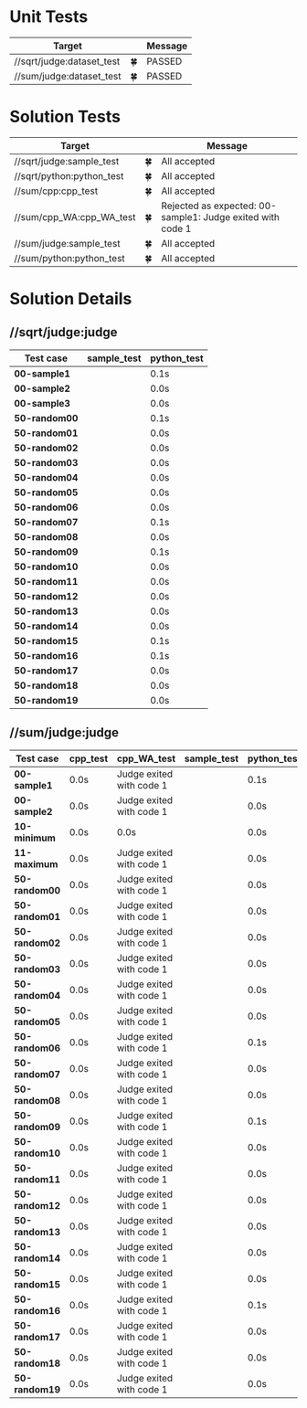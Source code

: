 # Unit Tests

| Target | | Message |
| --- | --- | --- |
| //sqrt/judge:dataset_test | 🍀 | PASSED |
| //sum/judge:dataset_test | 🍀 | PASSED |
# Solution Tests

| Target | | Message |
| --- | --- | --- |
| //sqrt/judge:sample_test | 🍀 | All accepted |
| //sqrt/python:python_test | 🍀 | All accepted |
| //sum/cpp:cpp_test | 🍀 | All accepted |
| //sum/cpp_WA:cpp_WA_test | 🍀 | Rejected as expected: 00-sample1: Judge exited with code 1 |
| //sum/judge:sample_test | 🍀 | All accepted |
| //sum/python:python_test | 🍀 | All accepted |
# Solution Details

## //sqrt/judge:judge

| Test case | sample_test | python_test |
| --- | --- | --- |
| **00-sample1** |  | 0.1s |
| **00-sample2** |  | 0.0s |
| **00-sample3** |  | 0.0s |
| **50-random00** |  | 0.1s |
| **50-random01** |  | 0.0s |
| **50-random02** |  | 0.0s |
| **50-random03** |  | 0.0s |
| **50-random04** |  | 0.0s |
| **50-random05** |  | 0.0s |
| **50-random06** |  | 0.0s |
| **50-random07** |  | 0.1s |
| **50-random08** |  | 0.0s |
| **50-random09** |  | 0.1s |
| **50-random10** |  | 0.0s |
| **50-random11** |  | 0.0s |
| **50-random12** |  | 0.0s |
| **50-random13** |  | 0.0s |
| **50-random14** |  | 0.0s |
| **50-random15** |  | 0.1s |
| **50-random16** |  | 0.1s |
| **50-random17** |  | 0.0s |
| **50-random18** |  | 0.0s |
| **50-random19** |  | 0.0s |
## //sum/judge:judge

| Test case | cpp_test | cpp_WA_test | sample_test | python_test |
| --- | --- | --- | --- | --- |
| **00-sample1** | 0.0s | Judge exited with code 1 |  | 0.1s |
| **00-sample2** | 0.0s | Judge exited with code 1 |  | 0.0s |
| **10-minimum** | 0.0s | 0.0s |  | 0.0s |
| **11-maximum** | 0.0s | Judge exited with code 1 |  | 0.0s |
| **50-random00** | 0.0s | Judge exited with code 1 |  | 0.0s |
| **50-random01** | 0.0s | Judge exited with code 1 |  | 0.0s |
| **50-random02** | 0.0s | Judge exited with code 1 |  | 0.0s |
| **50-random03** | 0.0s | Judge exited with code 1 |  | 0.0s |
| **50-random04** | 0.0s | Judge exited with code 1 |  | 0.0s |
| **50-random05** | 0.0s | Judge exited with code 1 |  | 0.0s |
| **50-random06** | 0.0s | Judge exited with code 1 |  | 0.1s |
| **50-random07** | 0.0s | Judge exited with code 1 |  | 0.0s |
| **50-random08** | 0.0s | Judge exited with code 1 |  | 0.0s |
| **50-random09** | 0.0s | Judge exited with code 1 |  | 0.1s |
| **50-random10** | 0.0s | Judge exited with code 1 |  | 0.0s |
| **50-random11** | 0.0s | Judge exited with code 1 |  | 0.0s |
| **50-random12** | 0.0s | Judge exited with code 1 |  | 0.0s |
| **50-random13** | 0.0s | Judge exited with code 1 |  | 0.0s |
| **50-random14** | 0.0s | Judge exited with code 1 |  | 0.0s |
| **50-random15** | 0.0s | Judge exited with code 1 |  | 0.0s |
| **50-random16** | 0.0s | Judge exited with code 1 |  | 0.1s |
| **50-random17** | 0.0s | Judge exited with code 1 |  | 0.0s |
| **50-random18** | 0.0s | Judge exited with code 1 |  | 0.0s |
| **50-random19** | 0.0s | Judge exited with code 1 |  | 0.0s |
